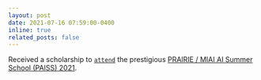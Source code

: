 ```yaml
---
layout: post
date: 2021-07-16 07:59:00-0400
inline: true
related_posts: false
---
```


Received a scholarship to [`attend`](https://rrgaire.com.np/assets/pdf/paiss_2021.pdf) the prestigious [PRAIRIE / MIAI AI Summer School (PAISS) 2021](https://prairie-institute.fr/paiss-summer-school/#:~:text=The%20PRAIRIE%20AI%20summer%20school,to%20the%209th%20July%202021.).